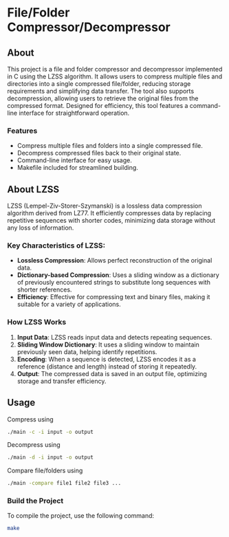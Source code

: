 # File/Folder Compressor/Decompressor

## About
This project is a file and folder compressor and decompressor implemented in C using the LZSS algorithm. It allows users to compress multiple files and directories into a single compressed file/folder, reducing storage requirements and simplifying data transfer. The tool also supports decompression, allowing users to retrieve the original files from the compressed format. Designed for efficiency, this tool features a command-line interface for straightforward operation.

### Features
- Compress multiple files and folders into a single compressed file.
- Decompress compressed files back to their original state.
- Command-line interface for easy usage.
- Makefile included for streamlined building.

## About LZSS
LZSS (Lempel-Ziv-Storer-Szymanski) is a lossless data compression algorithm derived from LZ77. It efficiently compresses data by replacing repetitive sequences with shorter codes, minimizing data storage without any loss of information.

### Key Characteristics of LZSS:
- **Lossless Compression**: Allows perfect reconstruction of the original data.
- **Dictionary-based Compression**: Uses a sliding window as a dictionary of previously encountered strings to substitute long sequences with shorter references.
- **Efficiency**: Effective for compressing text and binary files, making it suitable for a variety of applications.

### How LZSS Works
1. **Input Data**: LZSS reads input data and detects repeating sequences.
2. **Sliding Window Dictionary**: It uses a sliding window to maintain previously seen data, helping identify repetitions.
3. **Encoding**: When a sequence is detected, LZSS encodes it as a reference (distance and length) instead of storing it repeatedly.
4. **Output**: The compressed data is saved in an output file, optimizing storage and transfer efficiency.

## Usage
Compress using
```bash
./main -c -i input -o output
```
Decompress using
```bash
./main -d -i input -o output
```
Compare file/folders using
```bash
./main -compare file1 file2 file3 ...
```
### Build the Project
To compile the project, use the following command:
```bash
make
```
